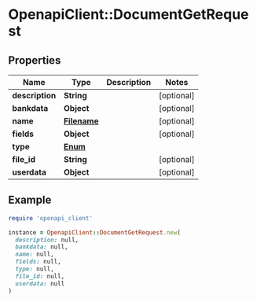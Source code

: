 # OpenapiClient::DocumentGetRequest

## Properties

| Name | Type | Description | Notes |
| ---- | ---- | ----------- | ----- |
| **description** | **String** |  | [optional] |
| **bankdata** | **Object** |  | [optional] |
| **name** | [**Filename**](Filename.md) |  | [optional] |
| **fields** | **Object** |  | [optional] |
| **type** | [**Enum**](Enum.md) |  |  |
| **file_id** | **String** |  | [optional] |
| **userdata** | **Object** |  | [optional] |

## Example

```ruby
require 'openapi_client'

instance = OpenapiClient::DocumentGetRequest.new(
  description: null,
  bankdata: null,
  name: null,
  fields: null,
  type: null,
  file_id: null,
  userdata: null
)
```

